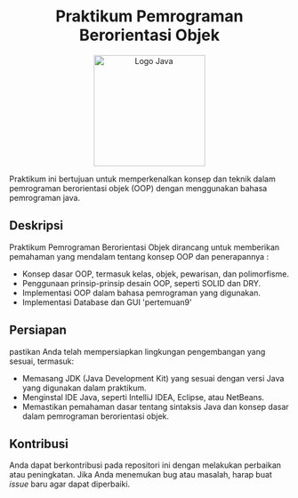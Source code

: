 <h1 align="center"> Praktikum Pemrograman Berorientasi Objek </h1>

<p align="center">
  <img src="https://www.oracle.com/a/ocom/img/cb71-java-logo.png" alt="Logo Java" width="200">
</p>

Praktikum ini bertujuan untuk memperkenalkan konsep dan teknik dalam pemrograman berorientasi objek (OOP) dengan menggunakan bahasa pemrograman java.

## Deskripsi 
Praktikum Pemrograman Berorientasi Objek dirancang untuk memberikan pemahaman yang mendalam tentang konsep OOP dan penerapannya :
- Konsep dasar OOP, termasuk kelas, objek, pewarisan, dan polimorfisme.
- Penggunaan prinsip-prinsip desain OOP, seperti SOLID dan DRY.
- Implementasi OOP dalam bahasa pemrograman yang digunakan.
- Implementasi Database dan GUI 'pertemuan9'

## Persiapan 
pastikan Anda telah mempersiapkan lingkungan pengembangan yang sesuai, termasuk:
- Memasang JDK (Java Development Kit) yang sesuai dengan versi Java yang digunakan dalam praktikum.
- Menginstal IDE Java, seperti IntelliJ IDEA, Eclipse, atau NetBeans.
- Memastikan pemahaman dasar tentang sintaksis Java dan konsep dasar dalam pemrograman berorientasi objek.

## Kontribusi
Anda dapat berkontribusi pada repositori ini dengan melakukan perbaikan atau peningkatan. Jika Anda menemukan bug atau masalah, harap buat _issue_ baru agar dapat diperbaiki.


